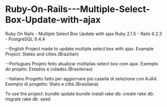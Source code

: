 # Ruby-On-Rails---Multiple-Select-Box-Update-with-ajax
Ruby On Rails - Multiple Select Box Update with ajax
Ruby 2.1.5 - Rails 4.2.3 - PostgreSQL 9.4.4

--English
Project made to update multiple select box with ajax.
Example Project: States and cities.(Brazilian)

--Portugues
Projeto feito atualizar múltiplas select box com ajax.
Exemplo do projeto: Estados e cidades.(Brasileiras)

--Italiano 
Progetto fatto per aggiornare più casella di selezione con AJAX.
Esempio di progetto: Stato e città.(Brasiliana)

To use the project:
bundle update
bundle install
rake db: create
rake db: migrate
rake db: seed
